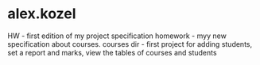 # alex.kozel
HW - first edition of my project specification
homework - myy new specification about courses.
courses dir - first project for adding students, set a report and marks, view the tables of courses and students
